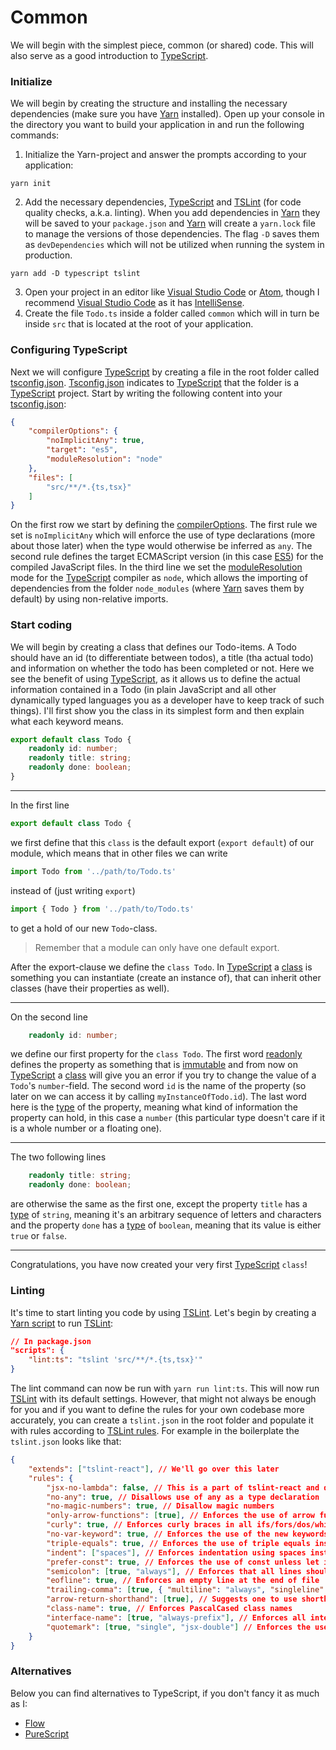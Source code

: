 # Common

We will begin with the simplest piece, common (or shared) code. This will also serve as a good introduction to [TypeScript](https://www.typescriptlang.org/).

### <a name="initialize">Initialize</a>

We will begin by creating the structure and installing the necessary dependencies (make sure you have [Yarn](https://yarnpkg.com/lang/en/) installed). Open up your console in the directory you want to build your application in and run the following commands:

1. Initialize the Yarn-project and answer the prompts according to your application:
```
yarn init
```
2. Add the necessary dependencies, [TypeScript](https://www.typescriptlang.org/) and [TSLint](https://palantir.github.io/tslint/) (for code quality checks, a.k.a. linting). When you add dependencies in [Yarn](https://yarnpkg.com/lang/en/) they will be saved to your `package.json` and [Yarn](https://yarnpkg.com/lang/en/) will create a `yarn.lock` file to manage the versions of those dependencies. The flag `-D` saves them as `devDependencies` which will not be utilized when running the system in production.
```
yarn add -D typescript tslint
```
3. Open your project in an editor like [Visual Studio Code](https://code.visualstudio.com/) or [Atom](https://atom.io/), though I recommend [Visual Studio Code](https://code.visualstudio.com/) as it has [IntelliSense](https://en.wikipedia.org/wiki/Intelligent_code_completion).
4. Create the file `Todo.ts` inside a folder called `common` which will in turn be inside `src` that is located at the root of your application.

### <a name="configuring">Configuring TypeScript</a>

Next we will configure [TypeScript](https://www.typescriptlang.org/) by creating a file in the root folder called [tsconfig.json](https://www.typescriptlang.org/docs/handbook/tsconfig-json.html). [Tsconfig.json](https://www.typescriptlang.org/docs/handbook/tsconfig-json.html) indicates to [TypeScript](https://www.typescriptlang.org/) that the folder is a [TypeScript](https://www.typescriptlang.org/) project. Start by writing the following content into your [tsconfig.json](https://www.typescriptlang.org/docs/handbook/tsconfig-json.html):
```json
{
    "compilerOptions": {
        "noImplicitAny": true,
        "target": "es5",
        "moduleResolution": "node"
    },
    "files": [
        "src/**/*.{ts,tsx}"
    ]
}
```
On the first row we start by defining the [compilerOptions](https://www.typescriptlang.org/docs/handbook/compiler-options.html). The first rule we set is `noImplicitAny` which will enforce the use of type declarations (more about those later) when the type would otherwise be inferred as `any`. The second rule defines the target ECMAScript version (in this case [ES5](https://kangax.github.io/compat-table/es5/)) for the compiled JavaScript files. In the third line we set the [moduleResolution](https://www.typescriptlang.org/docs/handbook/module-resolution.html) mode for the [TypeScript](https://www.typescriptlang.org/) compiler as `node`, which allows the importing of dependencies from the folder `node_modules` (where [Yarn](https://yarnpkg.com/lang/en/) saves them by default) by using non-relative imports. 

### <a name="startcoding">Start coding</a>

We will begin by creating a class that defines our Todo-items. A Todo should have an id (to differentiate between todos), a title (tha actual todo) and information on whether the todo has been completed or not. Here we see the benefit of using [TypeScript](https://www.typescriptlang.org/), as it allows us to define the actual information contained in a Todo (in plain JavaScript and all other dynamically typed languages you as a developer have to keep track of such things). I'll first show you the class in its simplest form and then explain what each keyword means.

```typescript
export default class Todo {
    readonly id: number;
    readonly title: string;
    readonly done: boolean;
}
```

---

In the first line
```typescript
export default class Todo {
```
we first define that this `class` is the default export (`export default`) of our module, which means that in other files we can write
```typescript
import Todo from '../path/to/Todo.ts'
```
instead of (just writing `export`)
```typescript
import { Todo } from '../path/to/Todo.ts'
```
to get a hold of our new `Todo`-class.
> Remember that a module can only have one default export.

After the export-clause we define the `class Todo`. In [TypeScript](https://www.typescriptlang.org/) a [class](https://www.typescriptlang.org/docs/handbook/classes.html) is something you can instantiate (create an instance of), that can inherit other classes (have their properties as well).

---

On the second line
```typescript
    readonly id: number;
```
we define our first property for the `class Todo`. The first word [readonly](https://basarat.gitbooks.io/typescript/docs/types/readonly.html) defines the property as something that is [immutable](https://en.wikipedia.org/wiki/Immutable_object) and from now on [TypeScript](https://www.typescriptlang.org/) a [class](https://www.typescriptlang.org/docs/handbook/classes.html) will give you an error if you try to change the value of a `Todo`'s `number`-field. The second word `id` is the name of the property (so later on we can access it by calling `myInstanceOfTodo.id`). The last word here is the [type](https://www.typescriptlang.org/docs/handbook/basic-types.html) of the property, meaning what kind of information the property can hold, in this case a `number` (this particular type doesn't care if it is a whole number or a floating one).

---

The two following lines
```typescript
    readonly title: string;
    readonly done: boolean;
```
are otherwise the same as the first one, except the property `title` has a [type](https://www.typescriptlang.org/docs/handbook/basic-types.html) of `string`, meaning it's an arbitrary sequence of letters and characters and the property `done` has a [type](https://www.typescriptlang.org/docs/handbook/basic-types.html) of `boolean`, meaning that its value is either `true` or `false`.

---

Congratulations, you have now created your very first [TypeScript](https://www.typescriptlang.org/) `class`!

### <a name="linting">Linting</a>

It's time to start linting you code by using [TSLint](https://palantir.github.io/tslint/). Let's begin by creating a [Yarn script](https://yarnpkg.com/lang/en/docs/cli/run/) to run [TSLint](https://palantir.github.io/tslint/):
```json
// In package.json
"scripts": {
    "lint:ts": "tslint 'src/**/*.{ts,tsx}'"
}
```
The lint command can now be run with `yarn run lint:ts`. This will now run [TSLint](https://palantir.github.io/tslint/) with its default settings. However, that might not always be enough for you and if you want to define the rules for your own codebase more accurately, you can create a `tslint.json` in the root folder and populate it with rules according to [TSLint rules](https://palantir.github.io/tslint/rules/). For example in the boilerplate the `tslint.json` looks like that:
```json
{
    "extends": ["tslint-react"], // We'll go over this later
    "rules": {
        "jsx-no-lambda": false, // This is a part of tslint-react and disallows functions inside a React component's redner()-method
        "no-any": true, // Disallows use of any as a type declaration
        "no-magic-numbers": true, // Disallow magic numbers
        "only-arrow-functions": [true], // Enforces the use of arrow functions instead of the traditional syntax
        "curly": true, // Enforces curly braces in all ifs/fors/dos/whiles
        "no-var-keyword": true, // Enforces the use of the new keywords let and const instead of the old var
        "triple-equals": true, // Enforces the use of triple equals instead of double equals in conditionals
        "indent": ["spaces"], // Enforces indentation using spaces instead of tabs
        "prefer-const": true, // Enforces the use of const unless let is needed
        "semicolon": [true, "always"], // Enforces that all lines should end in a semicolon
        "eofline": true, // Enforces an empty line at the end of file
        "trailing-comma": [true, { "multiline": "always", "singleline": "never" }], // Enforces a comma at the end of all parameters that end in a new line
        "arrow-return-shorthand": [true], // Suggests one to use shorthand arrow functions when possible
        "class-name": true, // Enforces PascalCased class names
        "interface-name": [true, "always-prefix"], // Enforces all interfaces to follow PascalCasing and be prefixed with I
        "quotemark": [true, "single", "jsx-double"] // Enforces the use of single quotation marks except in React
    }
}
```

### <a name="alternatives">Alternatives</a>

Below you can find alternatives to TypeScript, if you don't fancy it as much as I:
- [Flow](http://simplefocus.com/flowtype/)
- [PureScript](http://www.purescript.org/)
